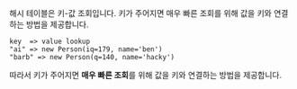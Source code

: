 
해시 테이블은 키-값 조회입니다. 키가 주어지면 매우 빠른 조회를 위해 값을 키와 연결하는 방법을 제공합니다.

```block
key  => value lookup
"ai" => new Person(iq=179, name='ben')
"barb" => new Person(q=140, name='hacky')
```

따라서 키가 주어지면 **매우 빠른 조회**를 위해 값을 키와 연결하는 방법을 제공합니다.

